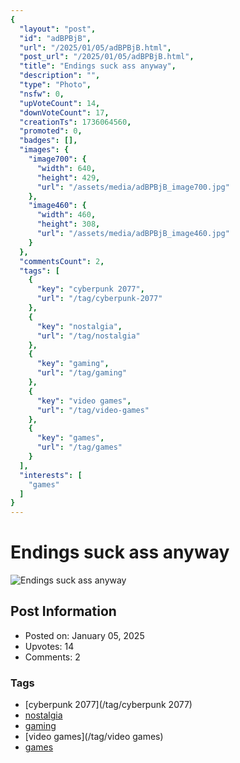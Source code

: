```yaml
---
{
  "layout": "post",
  "id": "adBPBjB",
  "url": "/2025/01/05/adBPBjB.html",
  "post_url": "/2025/01/05/adBPBjB.html",
  "title": "Endings suck ass anyway",
  "description": "",
  "type": "Photo",
  "nsfw": 0,
  "upVoteCount": 14,
  "downVoteCount": 17,
  "creationTs": 1736064560,
  "promoted": 0,
  "badges": [],
  "images": {
    "image700": {
      "width": 640,
      "height": 429,
      "url": "/assets/media/adBPBjB_image700.jpg"
    },
    "image460": {
      "width": 460,
      "height": 308,
      "url": "/assets/media/adBPBjB_image460.jpg"
    }
  },
  "commentsCount": 2,
  "tags": [
    {
      "key": "cyberpunk 2077",
      "url": "/tag/cyberpunk-2077"
    },
    {
      "key": "nostalgia",
      "url": "/tag/nostalgia"
    },
    {
      "key": "gaming",
      "url": "/tag/gaming"
    },
    {
      "key": "video games",
      "url": "/tag/video-games"
    },
    {
      "key": "games",
      "url": "/tag/games"
    }
  ],
  "interests": [
    "games"
  ]
}
---
```


# Endings suck ass anyway

![Endings suck ass anyway](/assets/media/adBPBjB_image700.jpg)

## Post Information

- Posted on: January 05, 2025
- Upvotes: 14
- Comments: 2

### Tags

- [cyberpunk 2077](/tag/cyberpunk 2077)
- [nostalgia](/tag/nostalgia)
- [gaming](/tag/gaming)
- [video games](/tag/video games)
- [games](/tag/games)
